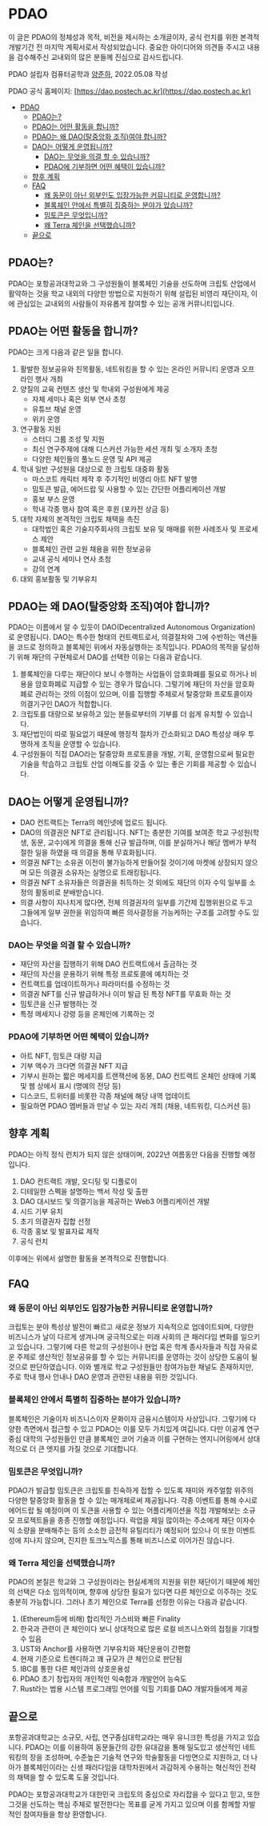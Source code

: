 # PDAO

이 글은 PDAO의 정체성과 목적, 비전을 제시하는 소개글이자, 공식 런치를 위한 본격적 개발기간 전 마지막 계획서로서 작성되었습니다.
중요한 아이디어와 의견들 주시고 내용을 검수해주신 교내외의 많은 분들께 진심으로 감사드립니다.

PDAO 설립자 컴퓨터공학과 [양준하](https://junha1.github.io), 2022.05.08 작성

PDAO 공식 홈페이지: [https://dao.postech.ac.kr](https://dao.postech.ac.kr)

- [PDAO](#pdao)
  - [PDAO는?](#pdao는)
  - [PDAO는 어떤 활동을 합니까?](#pdao는-어떤-활동을-합니까)
  - [PDAO는 왜 DAO(탈중앙화 조직)여야 합니까?](#pdao는-왜-dao탈중앙화-조직여야-합니까)
  - [DAO는 어떻게 운영됩니까?](#dao는-어떻게-운영됩니까)
    - [DAO는 무엇을 의결 할 수 있습니까?](#dao는-무엇을-의결-할-수-있습니까)
    - [PDAO에 기부하면 어떤 혜택이 있습니까?](#pdao에-기부하면-어떤-혜택이-있습니까)
  - [향후 계획](#향후-계획)
  - [FAQ](#faq)
    - [왜 동문이 아닌 외부인도 입장가능한 커뮤니티로 운영합니까?](#왜-동문이-아닌-외부인도-입장가능한-커뮤니티로-운영합니까)
    - [블록체인 안에서 특별히 집중하는 분야가 있습니까?](#블록체인-안에서-특별히-집중하는-분야가-있습니까)
    - [밈토큰은 무엇입니까?](#밈토큰은-무엇입니까)
    - [왜 Terra 체인을 선택했습니까?](#왜-terra-체인을-선택했습니까)
  - [끝으로](#끝으로)

## PDAO는?

PDAO는 포항공과대학교와 그 구성원들이 블록체인 기술을 선도하며 크립토 산업에서 활약하는 것을 학교 내외의 다양한 방법으로 지원하기 위해 설립된 비영리 재단이자, 이에 관심있는 교내외의 사람들이 자유롭게 참여할 수 있는 공개 커뮤니티입니다.
## PDAO는 어떤 활동을 합니까?

PDAO는 크게 다음과 같은 일을 합니다.

1. 활발한 정보공유와 친목활동, 네트워킹을 할 수 있는 온라인 커뮤니티 운영과 오프라인 행사 개최
2. 양질의 교육 컨텐츠 생산 및 학내외 구성원에게 제공
   - 자체 세미나 혹은 외부 연사 초청
   - 유튜브 채널 운영
   - 위키 운영
3. 연구활동 지원
   - 스터디 그룹 조성 및 지원
   - 최신 연구주제에 대해 디스커션 가능한 세션 개최 및 소개자 초청
   - 다양한 체인들의 풀노드 운영 및 API 제공
4. 학내 일반 구성원을 대상으로 한 크립토 대중화 활동
   - 마스코트 캐릭터 제작 후 주기적인 비영리 아트 NFT 발행
   - 밈토큰 발급, 에어드랍 및 사용할 수 있는 간단한 어플리케이션 개발
   - 홍보 부스 운영
   - 학내 각종 행사 참여 혹은 후원 (포카전 상금 등)
5. 대학 자체의 본격적인 크립토 채택을 촉진
   - 대학법인 혹은 기술지주회사의 크립토 보유 및 매매를 위한 사례조사 및 프로세스 제안
   - 블록체인 관련 교원 채용을 위한 정보공유
   - 교내 공식 세미나 연사 초청
   - 강의 연계
6. 대외 홍보활동 및 기부유치

## PDAO는 왜 DAO(탈중앙화 조직)여야 합니까?

PDAO는 이름에서 알 수 있듯이 DAO(Decentralized Autonomous Organization)로 운영됩니다.
DAO는 특수한 형태의 컨트랙트로서, 의결절차와 그에 수반하는 액션들을 코드로 정의하고 블록체인 위에서 자동실행하는 조직입니다.
PDAO의 목적을 달성하기 위해 재단의 구현체로서 DAO를 선택한 이유는 다음과 같습니다.

1. 블록체인을 다루는 재단이다 보니 수행하는 사업들이 암호화폐를 필요로 하거나 비용을 암호화폐로 지급할 수 있는 경우가 많습니다.
그렇기에 재단의 자산을 암호화폐로 관리하는 것의 이점이 있으며, 이를 집행할 주체로서 탈중앙화 프로토콜이자 의결기구인 DAO가 적합합니다.
2. 크립토를 대량으로 보유하고 있는 분들로부터의 기부를 더 쉽게 유치할 수 있습니다.
3. 재단법인이 따로 필요없기 때문에 행정적 절차가 간소화되고 DAO 특성상 매우 투명하게 조직을 운영할 수 있습니다.
4. 구성원들이 직접 DAO라는 탈중앙화 프로토콜을 개발, 기획, 운영함으로써 필요한 기술을 학습하고 크립토 산업 이해도를 갖출 수 있는 좋은 기회를 제공할 수 있습니다.

## DAO는 어떻게 운영됩니까?

- DAO 컨트랙트는 Terra의 메인넷에 업로드 됩니다.
- DAO의 의결권은 NFT로 관리됩니다. NFT는 충분한 기여를 보여준 학교 구성원(학생, 동문, 교수)에게 의결을 통해 신규 발급하며, 이를 분실하거나 해당 멤버가 부적절한 일을 하였을 때 의결을 통해 무효화됩니다.
- 의결권 NFT는 소유권 이전이 불가능하게 만들어질 것이기에 마켓에 상장되지 않으며 모든 의결권 소유자는 실명으로 트래킹됩니다.
- 의결권 NFT 소유자들은 의결권을 취득하는 것 외에도 재단의 이자 수익 일부를 소정의 활동비로 분배받습니다.
- 의결 사항이 지나치게 많다면, 전체 의결권자의 일부를 기간제 집행위원으로 두고 그들에게 일부 권한을 위임하여 빠른 의사결정을 가능케하는 구조를 고려할 수도 있습니다.

### DAO는 무엇을 의결 할 수 있습니까?

- 재단의 자산을 집행하기 위해 DAO 컨트랙트에서 출금하는 것
- 재단의 자산을 운용하기 위해 특정 프로토콜에 예치하는 것
- 컨트랙트를 업데이트하거나 파라미터를 수정하는 것
- 의결권 NFT를 신규 발급하거나 이미 발급 된 특정 NFT를 무효화 하는 것
- 밈토큰을 신규 발행하는 것
- 특정 메세지나 강령 등을 온체인에 기록하는 것

### PDAO에 기부하면 어떤 혜택이 있습니까?

- 아트 NFT, 밈토큰 대량 지급
- 기부 액수가 크다면 의결권 NFT 지급
- 기부시 원하는 짧은 메세지를 트랜잭션에 동봉, DAO 컨트랙트 온체인 상태에 기록 및 웹 상에서 표시 (명예의 전당 등)
- 디스코드, 트위터를 비롯한 각종 채널에 해당 내역 업데이트
- 필요하면 PDAO 멤버들과 만날 수 있는 자리 개최 (채용, 네트워킹, 디스커션 등)

## 향후 계획

PDAO는 아직 정식 런치가 되지 않은 상태이며, 2022년 여름동안 다음을 진행할 예정입니다.

1. DAO 컨트랙트 개발, 오디팅 및 디플로이
2. 디테일한 스펙을 설명하는 백서 작성 및 출판
3. DAO 대시보드 및 의결기능을 제공하는 Web3 어플리케이션 개발
4. 시드 기부 유치
5. 초기 의결권자 집합 선정
6. 각종 홍보 및 발표자료 제작
7. 공식 런치

이후에는 위에서 설명한 활동을 본격적으로 진행합니다.

## FAQ

### 왜 동문이 아닌 외부인도 입장가능한 커뮤니티로 운영합니까?

크립토는 분야 특성상 발전이 빠르고 새로운 정보가 지속적으로 업데이트되며,
다양한 비즈니스가 날이 다르게 생겨나며 궁극적으로는 미래 사회의 큰 패러다임 변화를 일으키고 있습니다.
그렇기에 다른 학교의 구성원이나 현업 혹은 학계 종사자들과 직접 자유로운 주제로 생산적인 정보공유를
할 수 있는 커뮤니티를 운영하는 것이 상당한 도움이 될 것으로 판단하였습니다.
이와 별개로 학교 구성원들만 참여가능한 채널도 존재하지만, 주로 학내 행사 안내나 DAO 운영과 관련된 내용을 위한 것입니다.

### 블록체인 안에서 특별히 집중하는 분야가 있습니까?

블록체인은 기술이자 비즈니스이자 문화이자 금융시스템이자 사상입니다.
그렇기에 다양한 측면에서 접근할 수 있고 PDAO는 이를 모두 가치있게 여깁니다.
다만 이공계 연구중심 대학의 구성원들인 만큼 블록체인 코어 기술과 이를 구현하는 엔지니어링에서 상대적으로 더 큰 엣지를 가질 것으로 기대합니다.

### 밈토큰은 무엇입니까?

PDAO가 발급할 밈토큰은
크립토를 친숙하게 접할 수 있도록 재미와 캐주얼함 위주의 다양한 탈중앙화 활동을 할 수 있는 매개체로써 제공됩니다.
각종 이벤트를 통해 수시로 에어드랍 될 예정이며 이 토큰을 사용할 수 있는 어플리케이션을 직접 개발해보는 소규모 프로젝트들을 종종 진행할 예정입니다.
락업을 제일 많이하는 주소에게 재단 이자수익 소량을 분배해주는 등의 소소한 금전적 유틸리티가 예정되어 있으나
이 또한 이벤트성에 지나지 않으며, 진지한 토크노믹스를 통해 비즈니스로 이어가진 않습니다.

### 왜 Terra 체인을 선택했습니까?

PDAO의 본질은 학교와 그 구성원이라는 현실세계의 지원을 위한 재단이기 때문에 체인의 선택은 다소 임의적이며, 향후에 상당한 필요가 있다면 다른 체인으로 이주하는 것도 충분히 가능합니다.
그러나 초기 체인으로 Terra를 선정한 이유는 다음과 같습니다.

1. (Ethereum등에 비해) 합리적인 가스비와 빠른 Finality
2. 한국과 관련이 큰 체인이다 보니 상대적으로 많은 로컬 비즈니스와의 접점을 기대할 수 있음
3. UST와 Anchor를 사용하면 기부유치와 재단운용이 간편함
4. 현재 기준으로 트렌디하고 꽤 규모가 큰 체인으로 판단됨
5. IBC를 통한 다른 체인과의 상호운용성
6. PDAO 초기 창립자의 개인적인 익숙함과 개발언어 능숙도
7. Rust라는 범용 시스템 프로그래밍 언어를 익힐 기회를 DAO 개발자들에게 제공

## 끝으로

포항공과대학교는 소규모, 사립, 연구중심대학교라는 매우 유니크한 특성을 가지고 있습니다.
PDAO는 이를 이용하여 동문들간의 강한 유대감을 통해 밀도있고 생산적인 네트워킹의 장을 조성하며,
수준높은 기술적 연구와 학술활동을 다방면으로 지원하고,
더 나아가 블록체인이라는 신생 패러다임을 대학차원에서 과감하게 수용하는 혁신적인 전략의 채택을 할 수 있도록 도울 것입니다.

PDAO는 포항공과대학교가 대한민국 크립토의 중심으로 자리잡을 수 있다고 믿고, 또한 그것을 선도하는 핵심 주체로 발전한다는 목표를 굳게 가지고 있으며 이를 함께할 자발적인 참여자들을 항상 환영합니다.
